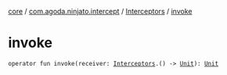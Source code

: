 [core](../../index.md) / [com.agoda.ninjato.intercept](../index.md) / [Interceptors](index.md) / [invoke](./invoke.md)

# invoke

`operator fun invoke(receiver: `[`Interceptors`](index.md)`.() -> `[`Unit`](https://kotlinlang.org/api/latest/jvm/stdlib/kotlin/-unit/index.html)`): `[`Unit`](https://kotlinlang.org/api/latest/jvm/stdlib/kotlin/-unit/index.html)